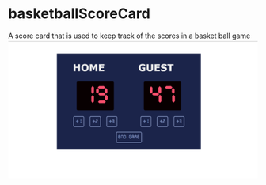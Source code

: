 # basketballScoreCard
A score card that is used to keep track of the scores in a basket ball game
![](Screenshot%20(4).png)